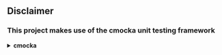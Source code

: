 ## Disclaimer
### This project makes use of the cmocka unit testing framework

<details>
<summary>
<strong>cmocka</strong>
</summary>
<p>
This library makes use of the cmocka unit testing framework, which at the time of writing (05. February 2020) is <a href="https://gitlab.com/cmocka/cmocka/blob/master/COPYING">Apache-2.0 licensed</a> and available here: https://cmocka.org
</p>
<p>
All credits for cmocka go to <a href="https://gitlab.com/cmocka/cmocka/blob/master/AUTHORS">its authors</a>.

---

#### Git Repo: https://git.cryptomilk.org/projects/cmocka.git
#### Git Repo Mirror: https://gitlab.com/cmocka/cmocka
#### Used commit: [`1cc9cde3448cdd2e000886a26acf1caac2db7cf1`](https://gitlab.com/cmocka/cmocka/tree/1cc9cde3448cdd2e000886a26acf1caac2db7cf1)

---
</p>
</details>
